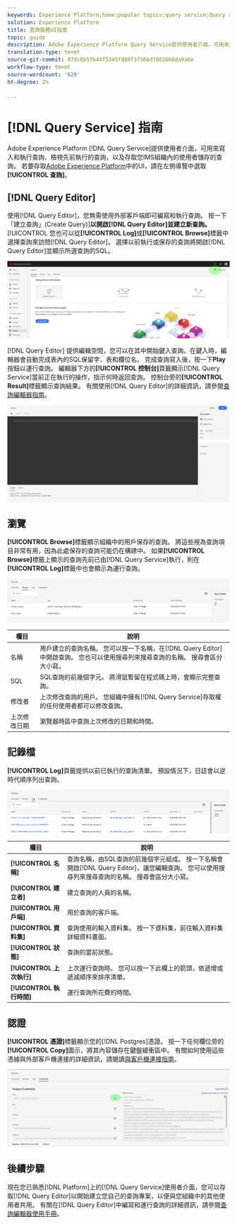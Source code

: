 ```yaml
---
keywords: Experience Platform;home;popular topics;query service;Query service;query editor;Query Editor;Query Editor;Query Editor;
solution: Experience Platform
title: 查詢服務UI指南
topic: guide
description: Adobe Experience Platform Query Service提供使用者介面，可用來編寫和執行查詢、檢視先前執行的查詢，以及存取IMS組織內的使用者儲存的查詢。
translation-type: tm+mt
source-git-commit: 97dc0b5fb44f5345fd89f3f56bd7861668da9a6e
workflow-type: tm+mt
source-wordcount: '629'
ht-degree: 2%

---
```



# [!DNL Query Service] 指南

Adobe Experience Platform [!DNL Query Service]提供使用者介面，可用來寫入和執行查詢、檢視先前執行的查詢，以及存取您IMS組織內的使用者儲存的查詢。 若要存取[Adobe Experience Platform][platform-ui]中的UI，請在左側導覽中選取&#x200B;**[!UICONTROL 查詢]**。

## [!DNL Query Editor]

使用[!DNL Query Editor]，您無需使用外部客戶端即可編寫和執行查詢。 按一下「建立查詢」(Create Query)]**以開啟[!DNL Query Editor]並建立新查詢。**[!UICONTROL &#x200B;您也可以從&#x200B;**[!UICONTROL Log]**&#x200B;或&#x200B;**[!UICONTROL Browse]**&#x200B;標籤中選擇查詢來訪問[!DNL Query Editor]。 選擇以前執行或保存的查詢將開啟[!DNL Query Editor]並顯示所選查詢的SQL。

![影像](../images/queries/ui-overview/overview.png)

[!DNL Query Editor] 提供編輯空間，您可以在其中開始鍵入查詢。在鍵入時，編輯器會自動完成表內的SQL保留字、表和欄位名。 完成查詢寫入後，按一下&#x200B;**Play**&#x200B;按鈕以運行查詢。 編輯器下方的&#x200B;**[!UICONTROL 控制台]**&#x200B;頁籤顯示[!DNL Query Service]當前正在執行的操作，指示何時返回查詢。 控制台旁的&#x200B;**[!UICONTROL Result]**&#x200B;標籤顯示查詢結果。 有關使用[!DNL Query Editor]的詳細資訊，請參閱[查詢編輯器指南][query-editor]。

![影像](../images/queries/ui-overview/query-editor.png)

## 瀏覽

**[!UICONTROL Browse]**&#x200B;標籤顯示組織中的用戶保存的查詢。 將這些視為查詢項目非常有用，因為此處保存的查詢可能仍在構建中。 如果&#x200B;**[!UICONTROL Browse]**&#x200B;標籤上顯示的查詢先前已由[!DNL Query Service]執行，則在&#x200B;**[!UICONTROL Log]**&#x200B;標籤中也會顯示為運行查詢。

![影像](../images/queries/ui-overview/browse.png)

| 欄目 | 說明 |
| --- | --- |
| 名稱 | 用戶建立的查詢名稱。 您可以按一下名稱，在[!DNL Query Editor]中開啟查詢。 您也可以使用搜尋列來搜尋查詢的名稱。 搜尋會區分大小寫。 |
| SQL | SQL查詢的前幾個字元。 將滑鼠暫留在程式碼上時，會顯示完整查詢。 |
| 修改者 | 上次修改查詢的用戶。 您組織中擁有[!DNL Query Service]存取權的任何使用者都可以修改查詢。 |
| 上次修改日期 | 瀏覽器時區中查詢上次修改的日期和時間。 |

## 記錄檔

**[!UICONTROL Log]**&#x200B;頁籤提供以前已執行的查詢清單。 預設情況下，日誌會以逆時代順序列出查詢。

![影像](../images/queries/ui-overview/log.png)

| 欄目 | 說明 |
| --- | --- |
| **[!UICONTROL 名稱]** | 查詢名稱，由SQL查詢的前幾個字元組成。 按一下名稱會開啟[!DNL Query Editor]，讓您編輯查詢。 您可以使用搜尋列來搜尋查詢的名稱。 搜尋會區分大小寫。 |
| **[!UICONTROL 建立者]** | 建立查詢的人員的名稱。 |
| **[!UICONTROL 用戶端]** | 用於查詢的客戶端。 |
| **[!UICONTROL 資料集]** | 查詢使用的輸入資料集。 按一下資料集，前往輸入資料集詳細資料畫面。 |
| **[!UICONTROL 狀態]** | 查詢的當前狀態。 |
| **[!UICONTROL 上次執行]** | 上次運行查詢時。 您可以按一下此欄上的箭頭，依遞增或遞減順序來排序清單。 |
| **[!UICONTROL 執行時間]** | 運行查詢所花費的時間。 |

## 認證

**[!UICONTROL 憑證]**&#x200B;標籤顯示您的[!DNL Postgres]憑證。 按一下任何欄位旁的&#x200B;**[!UICONTROL Copy]**&#x200B;圖示，將其內容儲存在鍵盤緩衝區中。 有關如何使用這些憑據與外部客戶機連接的詳細資訊，請閱讀[與客戶機連接指南][connect-clients]。

![影像](../images/queries/ui-overview/credentials.png)

## 後續步驟

現在您已熟悉[!DNL Platform]上的[!DNL Query Service]使用者介面，您可以存取[!DNL Query Editor]以開始建立您自己的查詢專案，以便與您組織中的其他使用者共用。 有關在[!DNL Query Editor]中編寫和運行查詢的詳細資訊，請參閱[查詢編輯器使用手冊][query-editor]。

[platform-ui]: https://platform.adobe.com
[query-editor]: user-guide.md
[connect-clients]: ../clients/overview.md
